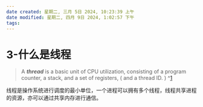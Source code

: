 ```yaml
---
date created: 星期二, 三月 5日 2024, 10:23:39 上午
date modified: 星期二, 四月 9日 2024, 1:02:57 下午
tags: 
---
```


# 3-什么是线程

> A _**thread**_ is a basic unit of CPU utilization, consisting of a program counter, a stack, and a set of registers, ( and a thread ID. ) ^[1]

线程是操作系统进行调度的最小单位，一个进程可以拥有多个线程，线程共享进程的资源，亦可以通过共享内存进行通信。

[1]:https://www.cs.uic.edu/~jbell/CourseNotes/OperatingSystems/4_Threads.html#:~:text=Threads%20are%20very%20useful%20in,tasks%20to%20proceed%20without%20blocking.
